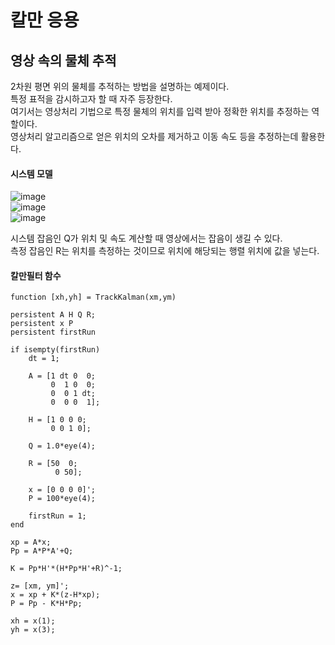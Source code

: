 # 칼만 응용

## 영상 속의 물체 추적
2차원 평면 위의 물체를 추적하는 방법을 설명하는 예제이다.<br>
특정 표적을 감시하고자 할 때 자주 등장한다.<br>
여기서는 영상처리 기법으로 특정 물체의 위치를 입력 받아 정확한 위치를 추정하는 역할이다.<br>
영상처리 알고리즘으로 얻은 위치의 오차를 제거하고 이동 속도 등을 추정하는데 활용한다.<br>

#### 시스템 모델
![image](https://user-images.githubusercontent.com/42115807/85986288-f29b2980-ba26-11ea-811c-ef3e0a16de10.png)<br>
![image](https://user-images.githubusercontent.com/42115807/85986336-08a8ea00-ba27-11ea-8a38-d61bda2c96f3.png)<br>
![image](https://user-images.githubusercontent.com/42115807/85986405-25452200-ba27-11ea-9878-423ca71ff491.png)<br>

시스템 잡음인 Q가 위치 및 속도 계산할 때 영상에서는 잡음이 생길 수 있다.<br>
측정 잡음인 R는 위치를 측정하는 것이므로 위치에 해당되는 행렬 위치에 값을 넣는다.<br>

#### 칼만필터 함수

    function [xh,yh] = TrackKalman(xm,ym)

    persistent A H Q R;
    persistent x P
    persistent firstRun

    if isempty(firstRun)
        dt = 1;
    
        A = [1 dt 0  0;
             0  1 0  0;
             0  0 1 dt;
             0  0 0  1];
     
        H = [1 0 0 0;
             0 0 1 0];
     
        Q = 1.0*eye(4);
    
        R = [50  0;
              0 50];
     
        x = [0 0 0 0]';
        P = 100*eye(4);
    
        firstRun = 1;
    end

    xp = A*x;
    Pp = A*P*A'+Q;

    K = Pp*H'*(H*Pp*H'+R)^-1;

    z= [xm, ym]';
    x = xp + K*(z-H*xp);
    P = Pp - K*H*Pp;

    xh = x(1);
    yh = x(3);

